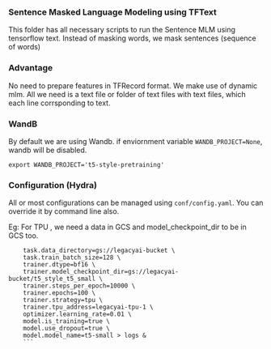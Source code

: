 
### Sentence Masked Language Modeling using TFText

This folder has all necessary scripts to run the Sentence MLM using tensorflow text.
Instead of masking words, we mask sentences (sequence of words)

### Advantage

No need to prepare features in TFRecord format. We make use of dynamic mlm. All we need is a text file or folder of text files with text files, which each line corrsponding to text.

### WandB

By default we are using Wandb. if enviornment variable ```WANDB_PROJECT=None```, wandb will be disabled.

``` export WANDB_PROJECT='t5-style-pretraining' ```
### Configuration (Hydra)

All or most configurations can be managed using ```conf/config.yaml```. You can override it by command line also.

Eg: For TPU , we need a data in GCS and model_checkpoint_dir to be in GCS too.

``` nohup python3 run_t5_modified.py \
    task.data_directory=gs://legacyai-bucket \
    task.train_batch_size=128 \
    trainer.dtype=bf16 \
    trainer.model_checkpoint_dir=gs://legacyai-bucket/t5_style_t5_small \
    trainer.steps_per_epoch=10000 \
    trainer.epochs=100 \
    trainer.strategy=tpu \
    trainer.tpu_address=legacyai-tpu-1 \
    optimizer.learning_rate=0.01 \
    model.is_training=true \
    model.use_dropout=true \
    model.model_name=t5-small > logs &
    ```
